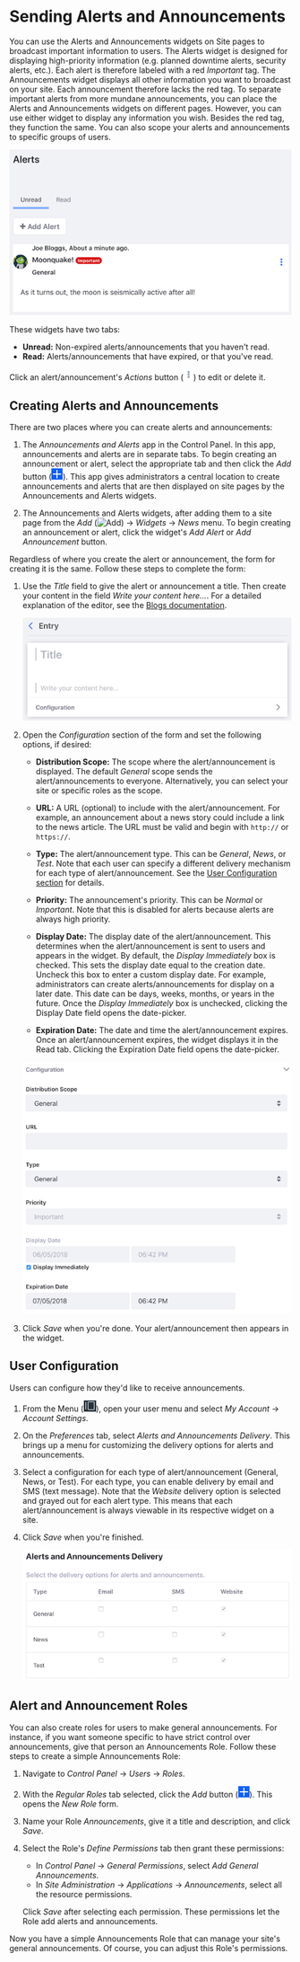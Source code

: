 # Sending Alerts and Announcements [](id=sending-alerts-and-announcements)

You can use the Alerts and Announcements widgets on Site pages to broadcast 
important information to users. The Alerts widget is designed for displaying 
high-priority information (e.g. planned downtime alerts, security alerts, etc.). 
Each alert is therefore labeled with a red *Important* tag. The Announcements
widget displays all other information you want to broadcast on your site. Each
announcement therefore lacks the red tag. To separate important alerts from
more mundane announcements, you can place the Alerts and Announcements widgets
on different pages. However, you can use either widget to display any
information you wish. Besides the red tag, they function the same. You can also
scope your alerts and announcements to specific groups of users. 

![Figure 1: The Alerts widget provides administrators with an easy way to communicate important information to appropriate groups of users.](../../../images/alerts-widget.png)

These widgets have two tabs: 

-   **Unread:** Non-expired alerts/announcements that you haven't read.
-   **Read:** Alerts/announcements that have expired, or that you've read. 

Click an alert/announcement's *Actions* button 
(![Actions](../../../images/icon-actions.png)) to edit or delete it. 

## Creating Alerts and Announcements [](id=creating-alerts-and-announcements)

There are two places where you can create alerts and announcements: 

1.  The *Announcements and Alerts* app in the Control Panel. In this app, 
    announcements and alerts are in separate tabs. To begin creating an 
    announcement or alert, select the appropriate tab and then click the *Add* 
    button 
    (![Add](../../../images/icon-add.png)). 
    This app gives administrators a central location to create announcements and 
    alerts that are then displayed on site pages by the Announcements and Alerts 
    widgets. 

2.  The Announcements and Alerts widgets, after adding them to a site page from 
    the *Add* 
    (![Add](../../../images/icon-control-menu-add.png)) 
    &rarr; *Widgets* &rarr; *News* menu. To begin creating an announcement or 
    alert, click the widget's *Add Alert* or *Add Announcement* button. 

Regardless of where you create the alert or announcement, the form for creating 
it is the same. Follow these steps to complete the form: 

1.  Use the *Title* field to give the alert or announcement a title. Then create 
    your content in the field *Write your content here...*. For a detailed 
    explanation of the editor, see the 
    [Blogs documentation](/discover/portal/-/knowledge_base/7-1/using-the-blog-entry-editor). 

    ![Figure 2: Enter your alert or announcement's title and content.](../../../images/alerts-new-alert.png)

2.  Open the *Configuration* section of the form and set the following options, 
    if desired: 

    -   **Distribution Scope:** The scope where the alert/announcement is
        displayed. The default *General* scope sends the alert/announcements to
        everyone. Alternatively, you can select your site or specific roles as
        the scope. 

    -   **URL:** A URL (optional) to include with the alert/announcement. For 
        example, an announcement about a news story could include a link to the 
        news article. The URL must be valid and begin with `http://` or 
        `https://`. 

    -   **Type:** The alert/announcement type. This can be *General*, *News*, or 
        *Test*. Note that each user can specify a different delivery mechanism 
        for each type of alert/announcement. See the 
        [User Configuration section](#user-configuration) 
        for details. 

    -   **Priority:** The announcement's priority. This can be *Normal* or 
        *Important*. Note that this is disabled for alerts because alerts are 
        always high priority. 

    -   **Display Date:** The display date of the alert/announcement. This 
        determines when the alert/announcement is sent to users and appears in 
        the widget. By default, the *Display Immediately* box is checked. This 
        sets the display date equal to the creation date. Uncheck this box to 
        enter a custom display date. For example, administrators can create 
        alerts/announcements for display on a later date. This date can be days, 
        weeks, months, or years in the future. Once the *Display Immediately* 
        box is unchecked, clicking the Display Date field opens the date-picker. 

    -   **Expiration Date:** The date and time the alert/announcement expires. 
        Once an alert/announcement expires, the widget displays it in the Read
        tab. Clicking the Expiration Date field opens the date-picker. 

    ![Figure 3: Configure your new alert or announcement.](../../../images/alerts-new-alert-config.png)

3.  Click *Save* when you're done. Your alert/announcement then appears in the 
    widget. 

## User Configuration [](id=user-configuration)

Users can configure how they'd like to receive announcements. 

1.  From the Menu 
    (![Menu](../../../images/icon-menu.png)), open your user menu and select 
    *My Account* &rarr; *Account Settings*. 

2.  On the *Preferences* tab, select *Alerts and Announcements Delivery*. This 
    brings up a menu for customizing the delivery options for alerts and 
    announcements. 

3.  Select a configuration for each type of alert/announcement (General, News, 
    or Test). For each type, you can enable delivery by email and SMS (text 
    message). Note that the *Website* delivery option is selected and grayed out 
    for each alert type. This means that each alert/announcement is always 
    viewable in its respective widget on a site. 

4.  Click *Save* when you're finished. 

    ![Figure 4: Each user can choose how they receive alerts and announcements.](../../../images/alerts-delivery.png)

## Alert and Announcement Roles [](id=alert-and-announcement-roles)

You can also create roles for users to make general announcements. For instance, 
if you want someone specific to have strict control over announcements, give
that person an Announcements Role. Follow these steps to create a simple
Announcements Role: 

1.  Navigate to *Control Panel* &rarr; *Users* &rarr; *Roles*. 

2.  With the *Regular Roles* tab selected, click the *Add* button 
    (![Add](../../../images/icon-add.png)). This opens the *New Role* form. 

3.  Name your Role *Announcements*, give it a title and description, and click 
    *Save*. 

4.  Select the Role's *Define Permissions* tab then grant these permissions: 

    -   In *Control Panel* &rarr; *General Permissions*, select *Add General 
        Announcements*. 
    -   In *Site Administration* &rarr; *Applications* &rarr; *Announcements*, 
        select all the resource permissions.

    Click *Save* after selecting each permission. These permissions let the Role 
    add alerts and announcements. 

Now you have a simple Announcements Role that can manage your site's general 
announcements. Of course, you can adjust this Role's permissions. 
